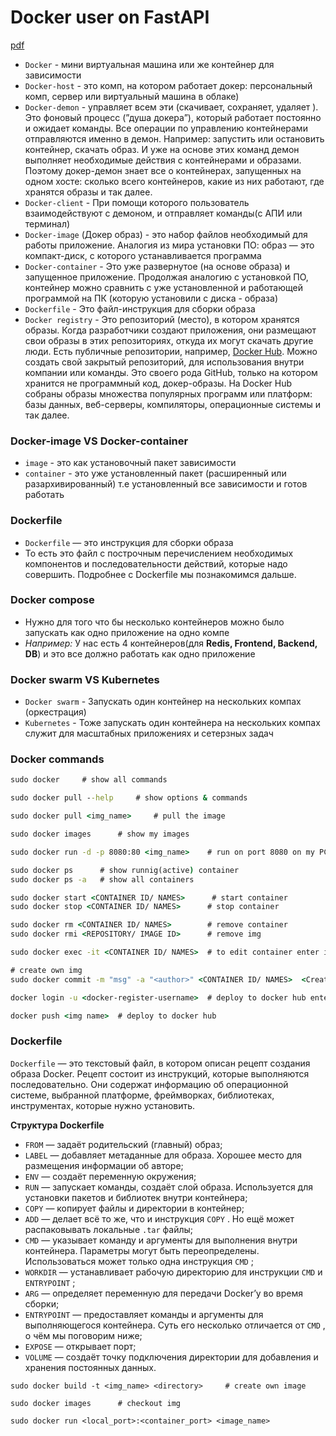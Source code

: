 # Docker user on FastAPI

[pdf](https://cloclo56.datacloudmail.ru/public/view/7Yib95YUzqRtDr4AcoRpmbyCzbLr5DKZ2RfUje6Dmdqq7Wd4rDBgFwDDogC2JcVBeQ86zv/no/%D0%9E%D1%81%D0%BD%D0%BE%D0%B2%D1%8B_Docker__Docker_%D0%B8_Python.pdf)

+ `Docker` - мини виртуальная машина или же контейнер для зависимости
+ `Docker-host` - это комп, на котором работает докер: персональный комп, сервер или виртуальный машина в облаке) 
+ `Docker-demon` - управляет всем эти (скачивает, сохраняет, удаляет ). Это фоновый процесс (”душа докера”), который работает постоянно и ожидает команды. Все операции по управлению контейнерами отправляются именно в демон. Например: запустить или остановить контейнер, скачать образ. И уже на основе этих команд демон выполняет необходимые действия с контейнерами и образами. Поэтому докер-демон знает все о контейнерах, запущенных на одном хосте: сколько всего контейнеров, какие из них работают, где хранятся образы и так далее.
+ `Docker-client` - При помощи которого пользователь взаимодействуют с демоном, и отправляет команды(с АПИ или терминал) 
+ `Docker-image` (Докер образ) - это набор файлов необходимый для работы приложение. Аналогия из мира установки ПО: образ — это компакт-диск, с которого устанавливается программа
+ `Docker-container` - Это уже развернутое (на основе образа) и запущенное приложение. Продолжая аналогию с установкой ПО, контейнер можно сравнить с уже установленной и работающей программой на ПК (которую установили с диска - образа)
+ `Dockerfile` - Это файл-инструкция для сборки образа
+ `Docker registry` - Это репозиторий (место), в котором хранятся образы. Когда разработчики создают приложения, они размещают свои образы в этих репозиториях, откуда их могут скачать другие люди. Есть публичные репозитории, например, [Docker Hub](https://hub.docker.com/). Можно создать свой закрытый репозиторий, для использования внутри компании или команды. Это своего рода GitHub, только на котором хранится не программный код, докер-образы. На Docker Hub собраны образы множества популярных программ или платформ: базы данных, веб-серверы, компиляторы, операционные системы и так далее.

  
### Docker-image VS Docker-container

+ `image` - это как установочный пакет зависимости
+ `container` - это уже установленный пакет (расширенный или разархивированный)  т.е установленный все зависимости и готов работать


### Dockerfile

+ `Dockerfile` — это инструкция для сборки образа
+ То есть это файл с построчным перечислением необходимых компонентов и последовательности действий, которые надо
совершить. Подробнее с Dockerfile мы познакомимся дальше.


### Docker compose

+ Нужно для того что бы несколько контейнеров можно было запускать как одно приложение на одно компе
+ _Например:_ У нас есть 4 контейнеров(для **Redis, Frontend, Backend, DB**) и это все должно работать как одно приложение 


### Docker swarm VS Kubernetes

+ `Docker swarm` - Запускать один контейнер на нескольких компах (оркестрация)
+ `Kubernetes` - Тоже запускать один контейнера на нескольких компах служит для масштабных приложениях и сетерзных задач 


### Docker commands

```cmd
sudo docker     # show all commands

sudo docker pull --help     # show options & commands

sudo docker pull <img_name>     # pull the image

sudo docker images      # show my images

sudo docker run -d -p 8080:80 <img_name>    # run on port 8080 on my PC http://localhost:8080/

sudo docker ps      # show runnig(active) container
sudo docker ps -a   # show all containers

sudo docker start <CONTAINER ID/ NAMES>      # start container
sudo docker stop <CONTAINER ID/ NAMES>      # stop container

sudo docker rm <CONTAINER ID/ NAMES>        # remove container
sudo docker rmi <REPOSITORY/ IMAGE ID>      # remove img 

sudo docker exec -it <CONTAINER ID/ NAMES>  # to edit container enter inside of this

# create own img
sudo docker commit -m "msg" -a "<author>" <CONTAINER ID/ NAMES>  <Creating img name>

docker login -u <docker-register-username>  # deploy to docker hub enter login

docker push <img name>  # deploy to docker hub
```


### Dockerfile

`Dockerfile` — это текстовый файл, в котором описан рецепт создания образа Docker. Рецепт состоит из инструкций, которые
выполняются последовательно. Они содержат информацию об операционной системе, выбранной платформе,
фреймворках, библиотеках, инструментах, которые нужно установить.

**Структура Dockerfile**

+ `FROM` — задаёт родительский (главный) образ;
+ `LABEL` — добавляет метаданные для образа. Хорошее место для размещения информации об авторе;
+ `ENV` — создаёт переменную окружения;
+ `RUN` — запускает команды, создаёт слой образа. Используется для установки пакетов и библиотек внутри контейнера;
+ `COPY` — копирует файлы и директории в контейнер;
+ `ADD` — делает всё то же, что и инструкция `COPY` . Но ещё может распаковывать локальные `.tar` файлы;
+ `CMD` — указывает команду и аргументы для выполнения внутри контейнера. Параметры могут быть переопределены.
Использоваться может только одна инструкция `CMD` ;
+ `WORKDIR` — устанавливает рабочую директорию для инструкции `CMD` и `ENTRYPOINT` ;
+ `ARG` — определяет переменную для передачи Docker’у во время сборки;
+ `ENTRYPOINT` — предоставляет команды и аргументы для выполняющегося контейнера. Суть его несколько отличается
от `CMD` , о чём мы поговорим ниже;
+ `EXPOSE` — открывает порт;
+ `VOLUME` — создаёт точку подключения директории для добавления и хранения постоянных данных.

```Docker
sudo docker build -t <img_name> <directory>     # create own image

sudo docker images      # checkout img

sudo docker run <local_port>:<container_port> <image_name> 
```

